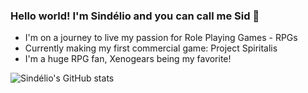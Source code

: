### Hello world! I'm Sindélio and you can call me Sid 👋

* I'm on a journey to live my passion for Role Playing Games - RPGs
* Currently making my first commercial game: Project Spiritalis
* I'm a huge RPG fan, Xenogears being my favorite!

![Sindélio's GitHub stats](https://github-readme-stats.vercel.app/api?username=sindelio&&show_icons=true&title_color=ffffff&icon_color=bb2acf&text_color=daf7dc&bg_color=151515)
